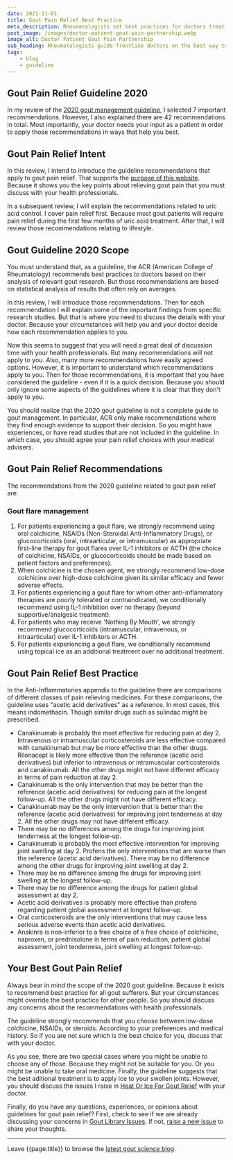 ```yaml
---
date: 2021-11-01
title: Gout Pain Relief Best Practice
meta_description: Rheumatologists set best practices for doctors treating gout patients. Make sure you know how to work with professionals to prevent gouty agony.
post_image: /images/doctor-patient-gout-pain-partnership.webp
image_alt: Doctor Patient Gout Pain Partnership
sub_heading: Rheumatologists guide frontline doctors on the best way to treat gout pain. But their recommendations rely on your input. So learn about your options so you can discuss them properly with health professionals.
tags:
    - blog
    - guideline
---
```


## Gout Pain Relief Guideline 2020

In my review of the <a href="/2020-gout-management-guideline">2020 gout management guideline</a>, I selected 7 important recommendations. However, I also explained there are 42 recommendations in total. Most importantly, your doctor needs your input as a patient in order to apply those recommendations in ways that help you best.

## Gout Pain Relief Intent

In this review, I intend to introduce the guideline recommendations that apply to gout pain relief. That supports the <a href="/about/purpose/">purpose of this website</a>. Because it shows you the key points about relieving gout pain that you must discuss with your health professionals.

In a subsequent review, I will explain the recommendations related to uric acid control. I cover pain relief first. Because most gout patients will require pain relief during the first few months of uric acid treatment. After that, I will review those recommendations relating to lifestyle.

## Gout Guideline 2020 Scope

You must understand that, as a guideline, the ACR (American College of Rheumatology) recommends best practices to doctors based on their analysis of relevant gout research. But those recommendations are based on statistical analysis of results that often rely on averages.

In this review, I will introduce those recommendations. Then for each recommendation I will explain some of the important findings from specific research studies. But that is where you need to discuss the details with your doctor. Because your circumstances will help you and your doctor decide how each recommendation applies to you. 

Now this seems to suggest that you will need a great deal of discussion time with your health professionals. But many recommendations will not apply to you. Also, many more recommendations have easily agreed options. However, it is important to understand which recommendations apply to you. Then for those recommendations, it is important that you have considered the guideline - even if it is a quick decision. Because you should only ignore some aspects of the guidelines where it is clear that they don't apply to you.

You should realize that the 2020 gout guideline is not a complete guide to gout management. In particular, ACR only make recommendations where they find enough evidence to support their decision. So you might have experiences, or have read studies that are not included in the guideline. In which case, you should agree your pain relief choices with your medical advisers.

## Gout Pain Relief Recommendations

The recommendations from the 2020 guideline related to gout pain relief are:

### Gout flare management

1. For patients experiencing a gout flare, we strongly recommend using oral colchicine, NSAIDs (Non-Steroidal Anti-Inflammatory Drugs), or glucocorticoids (oral, intraarticular, or intramuscular) as appropriate first-line therapy for gout flares over IL-1 inhibitors or ACTH (the choice of colchicine, NSAIDs, or glucocorticoids should be made based on patient factors and preferences).
2. When colchicine is the chosen agent, we strongly recommend low-dose colchicine over high-dose colchicine given its similar efficacy and fewer adverse effects.
3. For patients experiencing a gout flare for whom other anti-inflammatory therapies are poorly tolerated or contraindicated, we conditionally recommend using IL-1 inhibition over no therapy (beyond supportive/analgesic treatment).
4. For patients who may receive 'Nothing By Mouth', we strongly recommend glucocorticoids (intramuscular, intravenous, or intraarticular) over IL-1 inhibitors or ACTH.
5. For patients experiencing a gout flare, we conditionally recommend using topical ice as an additional treatment over no additional treatment.

## Gout Pain Relief Best Practice

In the Anti-Inflammatories appendix to the guideline there are comparisons of different classes of pain relieving medicines. For these comparisons, the guideline uses "acetic acid derivatives" as a reference. In most cases, this means indomethacin. Though similar drugs such as sulindac might be prescribed.

- Canakinumab is probably the most effective for reducing pain at day 2. Intravenous or intramuscular corticosteroids are less effective compared with canakinumab but may be more effective than the other drugs. Rilonacept is likely more effective than the reference (acetic acid derivatives) but inferior to intravenous or intramuscular corticosteroids and canakinumab. All the other drugs might not have different efficacy in terms of pain reduction at day 2.
- Canakinumab is the only intervention that may be better than the reference (acetic acid derivatives) for reducing pain at the longest follow-up. All the other drugs might not have different efficacy.
- Canakinumab may be the only intervention that is better than the reference (acetic acid derivatives) for improving joint tenderness at day 2. All the other drugs may not have different efficacy.
- There may be no differences among the drugs for improving joint tenderness at the longest follow-up.
- Canakinumab is probably the most effective intervention for improving joint swelling at day 2. Profens the only interventions that are worse than the reference (acetic acid derivatives). There may be no difference among the other drugs for improving joint swelling at day 2.
- There may be no difference among the drugs for improving joint swelling at
the longest follow-up.
- There may be no difference among the drugs for patient global assessment at day 2.
- Acetic acid derivatives is probably more effective than profens regarding patient global assessment at longest follow-up.
- Oral corticosteroids are the only interventions that may cause less serious adverse events than acetic acid derivatives.
- Anakinra is non-inferior to a free choice of a free choice of colchicine, naproxen, or prednisolone in terms of pain reduction, patient global assessment, joint tenderness, joint swelling at longest follow-up.

## Your Best Gout Pain Relief

Always bear in mind the scope of the 2020 gout guideline. Because it exists to recommend best practice for all gout sufferers. But your circumstances might override the best practice for other people. So you should discuss any concerns about the recommendations with health professionals.

The guideline strongly recommends that you choose between low-dose colchicine, NSAIDs, or steroids. According to your preferences and medical history. So if you are not sure which is the best choice for you, discuss that with your doctor.

As you see, there are two special cases where you might be unable to choose any of those. Because they might not be suitable for you. Or you might be unable to take oral medicine. Finally, the guideline suggests that the best aditional treatment is to apply ice to your swollen joints. However, you should discuss the issues I raise in <a href="https://www.goutpal.com/3099/heat-or-ice-for-gout-relief/">Heat Or Ice For Gout Relief</a> with your doctor.

Finally, do you have any questions, experiences, or opinions about guidelines for gout pain relief? First, check to see if we are already discussing your concerns in <a href="https://github.com/kct2020/goutpal-info-11ty/issues">Gout Library Issues</a>. If not, <a href="https://github.com/kct2020/goutpal-info-11ty/issues/new/choose">raise a new issue</a> to share your thoughts.

***

Leave {{page.title}} to browse the <a href="/blog">latest gout science blog</a>.
